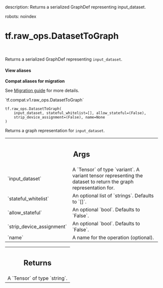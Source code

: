 description: Returns a serialized GraphDef representing input_dataset.

robots: noindex

# tf.raw_ops.DatasetToGraph

<!-- Insert buttons and diff -->

<table class="tfo-notebook-buttons tfo-api nocontent" align="left">

</table>



Returns a serialized GraphDef representing `input_dataset`.

<section class="expandable">
  <h4 class="showalways">View aliases</h4>
  <p>
<b>Compat aliases for migration</b>
<p>See
<a href="https://www.tensorflow.org/guide/migrate">Migration guide</a> for
more details.</p>
<p>`tf.compat.v1.raw_ops.DatasetToGraph`</p>
</p>
</section>

<pre class="devsite-click-to-copy prettyprint lang-py tfo-signature-link">
<code>tf.raw_ops.DatasetToGraph(
    input_dataset, stateful_whitelist=[], allow_stateful=(False),
    strip_device_assignment=(False), name=None
)
</code></pre>



<!-- Placeholder for "Used in" -->

Returns a graph representation for `input_dataset`.

<!-- Tabular view -->
 <table class="responsive fixed orange">
<colgroup><col width="214px"><col></colgroup>
<tr><th colspan="2"><h2 class="add-link">Args</h2></th></tr>

<tr>
<td>
`input_dataset`
</td>
<td>
A `Tensor` of type `variant`.
A variant tensor representing the dataset to return the graph representation for.
</td>
</tr><tr>
<td>
`stateful_whitelist`
</td>
<td>
An optional list of `strings`. Defaults to `[]`.
</td>
</tr><tr>
<td>
`allow_stateful`
</td>
<td>
An optional `bool`. Defaults to `False`.
</td>
</tr><tr>
<td>
`strip_device_assignment`
</td>
<td>
An optional `bool`. Defaults to `False`.
</td>
</tr><tr>
<td>
`name`
</td>
<td>
A name for the operation (optional).
</td>
</tr>
</table>



<!-- Tabular view -->
 <table class="responsive fixed orange">
<colgroup><col width="214px"><col></colgroup>
<tr><th colspan="2"><h2 class="add-link">Returns</h2></th></tr>
<tr class="alt">
<td colspan="2">
A `Tensor` of type `string`.
</td>
</tr>

</table>

